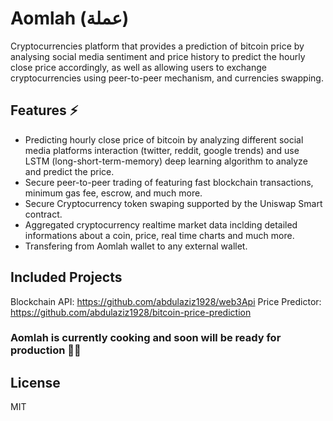 # Aomlah (عملة)
Cryptocurrencies platform that provides a prediction of bitcoin price by analysing social media sentiment and price history to predict the hourly close price accordingly, as well as allowing users to exchange cryptocurrencies using peer-to-peer mechanism, and currencies swapping. 

## Features ⚡️
- Predicting hourly close price of bitcoin by analyzing different social media platforms interaction (twitter, reddit, google trends) and use LSTM (long-short-term-memory) deep learning algorithm to analyze and predict the price.
- Secure peer-to-peer trading of featuring fast blockchain transactions, minimum gas fee, escrow, and much more.
- Secure Cryptocurrency token swaping supported by the Uniswap Smart contract.  
- Aggregated cryptocurrency realtime market data inclding detailed informations about a coin, price, real time charts and much more.
- Transfering from Aomlah wallet to any external wallet.

## Included Projects
Blockchain API: https://github.com/abdulaziz1928/web3Api
Price Predictor: https://github.com/abdulaziz1928/bitcoin-price-prediction

### Aomlah is currently cooking and soon will be ready for production 💪🏻

## License

MIT
